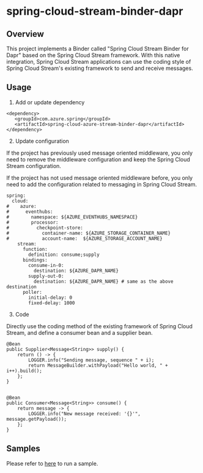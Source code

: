 # spring-cloud-stream-binder-dapr

## Overview

This project implements a Binder called "Spring Cloud Stream Binder for Dapr" based on the Spring Cloud Stream framework. With this native integration, Spring Cloud Stream applications can use the coding style of Spring Cloud Stream's existing framework to send and receive messages.


## Usage

1. Add or update dependency

```
<dependency>
   <groupId>com.azure.spring</groupId>
   <artifactId>spring-cloud-azure-stream-binder-dapr</artifactId>
</dependency>
```

2. Update configuration

If the project has previously used message oriented middleware, you only need to remove the middleware configuration and keep the Spring Cloud Stream configuration.

If the project has not used message oriented middleware before, you only need to add the configuration related to messaging in Spring Cloud Stream.
```
spring:
  cloud:
#    azure:
#      eventhubs:
#        namespace: ${AZURE_EVENTHUBS_NAMESPACE}
#        processor:
#          checkpoint-store:
#            container-name: ${AZURE_STORAGE_CONTAINER_NAME}
#            account-name:  ${AZURE_STORAGE_ACCOUNT_NAME}
    stream:
      function:
        definition: consume;supply
      bindings:
        consume-in-0:
          destination: ${AZURE_DAPR_NAME}
        supply-out-0:
          destination: ${AZURE_DAPR_NAME} # same as the above destination
      poller:
        initial-delay: 0
        fixed-delay: 1000
```

3. Code

Directly use the coding method of the existing framework of Spring Cloud Stream, and define a consumer bean and a supplier bean.

```
@Bean
public Supplier<Message<String>> supply() {
    return () -> {
        LOGGER.info("Sending message, sequence " + i);
        return MessageBuilder.withPayload("Hello world, " + i++).build();
    };
}


@Bean
public Consumer<Message<String>> consume() {
    return message -> {
        LOGGER.info("New message received: '{}'", message.getPayload());
    };
}
```

## Samples

Please refer to [here](https://github.com/dapr/quickstarts/tree/master/pub_sub/java/sdk#run-java-message-subscriber-app-with-dapr)
to run a sample.
